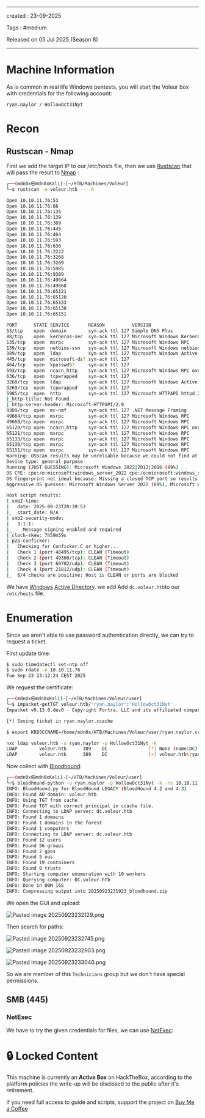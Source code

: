 - - - 
created : 23-09-2025 

Tags : #medium 

Released on 05 Jul 2025 (Season 8)
- - - 
# Machine Information

As is common in real life Windows pentests, you will start the Voleur box with credentials for the following account:

`ryan.naylor / HollowOct31Nyt`

# Recon
## Rustscan - Nmap

First we add the target IP to our /etc/hosts file, then we use [Rustscan](../../../3%20-%20Tags/Hacking%20Tools/Rustscan.md) that will pass the result to [Nmap](../../../3%20-%20Tags/Hacking%20Tools/Nmap.md) :

```bash
┌──(mdn0x㉿mdn0xKali)-[~/HTB/Machines/Voleur]
└─$ rustscan -a voleur.htb -- -A

Open 10.10.11.76:53
Open 10.10.11.76:88
Open 10.10.11.76:135
Open 10.10.11.76:139
Open 10.10.11.76:389
Open 10.10.11.76:445
Open 10.10.11.76:464
Open 10.10.11.76:593
Open 10.10.11.76:636
Open 10.10.11.76:2222
Open 10.10.11.76:3268
Open 10.10.11.76:3269
Open 10.10.11.76:5985
Open 10.10.11.76:9389
Open 10.10.11.76:49664
Open 10.10.11.76:49668
Open 10.10.11.76:65121
Open 10.10.11.76:65120
Open 10.10.11.76:65133
Open 10.10.11.76:65138
Open 10.10.11.76:65151

PORT      STATE SERVICE       REASON          VERSION
53/tcp    open  domain        syn-ack ttl 127 Simple DNS Plus
88/tcp    open  kerberos-sec  syn-ack ttl 127 Microsoft Windows Kerberos (server time: 2025-09-23 20:38:39Z)
135/tcp   open  msrpc         syn-ack ttl 127 Microsoft Windows RPC
139/tcp   open  netbios-ssn   syn-ack ttl 127 Microsoft Windows netbios-ssn
389/tcp   open  ldap          syn-ack ttl 127 Microsoft Windows Active Directory LDAP (Domain: voleur.htb0., Site: Default-First-Site-Name)
445/tcp   open  microsoft-ds? syn-ack ttl 127
464/tcp   open  kpasswd5?     syn-ack ttl 127
593/tcp   open  ncacn_http    syn-ack ttl 127 Microsoft Windows RPC over HTTP 1.0
636/tcp   open  tcpwrapped    syn-ack ttl 127
3268/tcp  open  ldap          syn-ack ttl 127 Microsoft Windows Active Directory LDAP (Domain: voleur.htb0., Site: Default-First-Site-Name)
3269/tcp  open  tcpwrapped    syn-ack ttl 127
5985/tcp  open  http          syn-ack ttl 127 Microsoft HTTPAPI httpd 2.0 (SSDP/UPnP)
|_http-title: Not Found
|_http-server-header: Microsoft-HTTPAPI/2.0
9389/tcp  open  mc-nmf        syn-ack ttl 127 .NET Message Framing
49664/tcp open  msrpc         syn-ack ttl 127 Microsoft Windows RPC
49668/tcp open  msrpc         syn-ack ttl 127 Microsoft Windows RPC
65120/tcp open  ncacn_http    syn-ack ttl 127 Microsoft Windows RPC over HTTP 1.0
65121/tcp open  msrpc         syn-ack ttl 127 Microsoft Windows RPC
65133/tcp open  msrpc         syn-ack ttl 127 Microsoft Windows RPC
65138/tcp open  msrpc         syn-ack ttl 127 Microsoft Windows RPC
65151/tcp open  msrpc         syn-ack ttl 127 Microsoft Windows RPC
Warning: OSScan results may be unreliable because we could not find at least 1 open and 1 closed port
Device type: general purpose
Running (JUST GUESSING): Microsoft Windows 2022|2012|2016 (89%)
OS CPE: cpe:/o:microsoft:windows_server_2022 cpe:/o:microsoft:windows_server_2012:r2 cpe:/o:microsoft:windows_server_2016
OS fingerprint not ideal because: Missing a closed TCP port so results incomplete
Aggressive OS guesses: Microsoft Windows Server 2022 (89%), Microsoft Windows Server 2012 R2 (85%), Microsoft Windows Server 2016 (85%)

Host script results:
| smb2-time: 
|   date: 2025-09-23T20:39:53
|_  start_date: N/A
| smb2-security-mode: 
|   3:1:1: 
|_    Message signing enabled and required
|_clock-skew: 7h59m59s
| p2p-conficker: 
|   Checking for Conficker.C or higher...
|   Check 1 (port 48495/tcp): CLEAN (Timeout)
|   Check 2 (port 49360/tcp): CLEAN (Timeout)
|   Check 3 (port 60782/udp): CLEAN (Timeout)
|   Check 4 (port 21812/udp): CLEAN (Timeout)
|_  0/4 checks are positive: Host is CLEAN or ports are blocked
```

We have [Windows](../../../3%20-%20Tags/Hacking%20Concepts/Windows.md) [Active Directory](../../../3%20-%20Tags/Hacking%20Concepts/Active%20Directory.md). we add Add `dc.voleur.htb`to our `/etc/hosts` file.
# Enumeration

Since we aren't able to use password authentication directly, we can try to request a ticket.

First update time:

```bash
$ sudo timedatectl set-ntp off
$ sudo rdate -n 10.10.11.76
Tue Sep 23 23:12:24 CEST 2025
```

We request the certificate:

```bash
┌──(mdn0x㉿mdn0xKali)-[~/HTB/Machines/Voleur/user]
└─$ impacket-getTGT voleur.htb/'ryan.naylor':'HollowOct31Nyt'
Impacket v0.13.0.dev0 - Copyright Fortra, LLC and its affiliated companies 

[*] Saving ticket in ryan.naylor.ccache

$ export KRB5CCNAME=/home/mdn0x/HTB/Machines/Voleur/user/ryan.naylor.ccache

nxc ldap voleur.htb -u ryan.naylor -p HollowOct31Nyt -k
LDAP        voleur.htb      389    DC               [*] None (name:DC) (domain:voleur.htb)
LDAP        voleur.htb      389    DC               [+] voleur.htb\ryan.naylor:HollowOct31Nyt  
```

Now collect with [Bloodhound](../../../3%20-%20Tags/Hacking%20Tools/Bloodhound.md):

```bash
┌──(mdn0x㉿mdn0xKali)-[~/HTB/Machines/Voleur/user]
└─$ bloodhound-python -u ryan.naylor -p HollowOct31Nyt -k -ns 10.10.11.76 -c All -d voleur.htb --zip
INFO: BloodHound.py for BloodHound LEGACY (BloodHound 4.2 and 4.3)
INFO: Found AD domain: voleur.htb
INFO: Using TGT from cache
INFO: Found TGT with correct principal in ccache file.
INFO: Connecting to LDAP server: dc.voleur.htb
INFO: Found 1 domains
INFO: Found 1 domains in the forest
INFO: Found 1 computers
INFO: Connecting to LDAP server: dc.voleur.htb
INFO: Found 12 users
INFO: Found 56 groups
INFO: Found 2 gpos
INFO: Found 5 ous
INFO: Found 19 containers
INFO: Found 0 trusts
INFO: Starting computer enumeration with 10 workers
INFO: Querying computer: DC.voleur.htb
INFO: Done in 00M 16S
INFO: Compressing output into 20250923231923_bloodhound.zip
```

We open the GUI and upload:

![Pasted image 20250923232129.png](../../../2%20-%20Resources/Others/Flameshots/Pasted%20image%2020250923232129.png)

Then search for paths:

![Pasted image 20250923232745.png](../../../2%20-%20Resources/Others/Flameshots/Pasted%20image%2020250923232745.png)

![Pasted image 20250923232903.png](../../../2%20-%20Resources/Others/Flameshots/Pasted%20image%2020250923232903.png)

![Pasted image 20250923233040.png](../../../2%20-%20Resources/Others/Flameshots/Pasted%20image%2020250923233040.png)

So we are member of this `Technicians` group but we don't have special permissions.
## SMB (445)
### NetExec

We have to try the given credentials for files, we can use [NetExec](../../../3%20-%20Tags/Hacking%20Tools/NetExec.md): 


# 🔒 Locked Content

This machine is currently an **Active Box** on HackTheBox, according to the platform policies the write-up will be disclosed to the public after it's retirement.

If you need full access to guide and scripts, support the project on [Buy Me a Coffee](https://buymeacoffee.com/mdn0x)